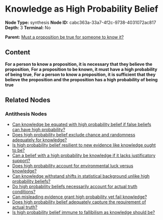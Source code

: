 # Knowledge as High Probability Belief

**Node Type:** synthesis
**Node ID:** cabc363a-33a7-4f2c-9738-4031072ac817
**Depth:** 3
**Terminal:** No

**Parent:** [Must a proposition be true for someone to know it?](must-a-proposition-be-true-for-someone-to-know-it-antithesis-1fb8a4c4-8cb1-4a30-a672-db4d2baea60c.md)

## Content

**For a person to know a proposition, it is necessary that they believe the proposition**, **For a proposition to be known, it must have a high probability of being true**, **For a person to know a proposition, it is sufficient that they believe the proposition and the proposition has a high probability of being true**

## Related Nodes

### Antithesis Nodes

- [Can knowledge be equated with high probability belief if false beliefs can have high probability?](can-knowledge-be-equated-with-high-probability-belief-if-false-beliefs-can-have-high-probability-antithesis-609d7cd4-50db-4d48-81cb-b206058e05a8.md)
- [Does high probability belief exclude chance and randomness adequately for knowledge?](does-high-probability-belief-exclude-chance-and-randomness-adequately-for-knowledge-antithesis-961e523d-75a5-4f36-be2e-6b4d313816c7.md)
- [Is high probability belief resilient to new evidence like knowledge ought to be?](is-high-probability-belief-resilient-to-new-evidence-like-knowledge-ought-to-be-antithesis-f3b9e6e7-f4ad-47a3-b96a-2c608bc868a4.md)
- [Can a belief with a high probability be knowledge if it lacks justificatory support?](can-a-belief-with-a-high-probability-be-knowledge-if-it-lacks-justificatory-support-antithesis-b8f94274-3591-4523-abfb-ab438641205f.md)
- [Does high probability account for environmental luck versus knowledge?](does-high-probability-account-for-environmental-luck-versus-knowledge-antithesis-76ddc9b3-0e8b-4096-aabf-1c0c649adf8a.md)
- [Can knowledge withstand shifts in statistical background unlike high probability beliefs?](can-knowledge-withstand-shifts-in-statistical-background-unlike-high-probability-beliefs-antithesis-079009c3-0463-41b7-aae5-4c21807dcd8b.md)
- [Do high probability beliefs necessarily account for actual truth conditions?](do-high-probability-beliefs-necessarily-account-for-actual-truth-conditions-antithesis-66ec5823-7486-47cf-a51c-5f7a6c1a3615.md)
- [Can misleading evidence grant high probability yet fail knowledge?](can-misleading-evidence-grant-high-probability-yet-fail-knowledge-antithesis-58055827-2f56-430d-b599-8ec3f17f28b6.md)
- [Does high probability belief adequately capture the requirement of actual truth?](does-high-probability-belief-adequately-capture-the-requirement-of-actual-truth-antithesis-7a0c763b-dff0-49e8-a48d-d747a956d6de.md)
- [Is high probability belief immune to fallibilism as knowledge should be?](is-high-probability-belief-immune-to-fallibilism-as-knowledge-should-be-antithesis-bcdd4a58-6a69-4dd9-bb43-14bd42ba20f1.md)
